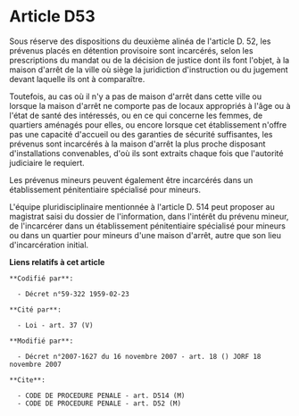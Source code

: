 # Article D53

Sous réserve des dispositions du deuxième alinéa de l'article D. 52, les prévenus placés en détention provisoire sont
incarcérés, selon les prescriptions du mandat ou de la décision de justice dont ils font l'objet, à la maison d'arrêt de la
ville où siège la juridiction d'instruction ou du jugement devant laquelle ils ont à comparaître.

Toutefois, au cas où il n'y a pas de maison d'arrêt dans cette ville ou lorsque la maison d'arrêt ne comporte pas de locaux
appropriés à l'âge ou à l'état de santé des intéressés, ou en ce qui concerne les femmes, de quartiers aménagés pour elles,
ou encore lorsque cet établissement n'offre pas une capacité d'accueil ou des garanties de sécurité suffisantes, les prévenus
sont incarcérés à la maison d'arrêt la plus proche disposant d'installations convenables, d'où ils sont extraits chaque fois
que l'autorité judiciaire le requiert.

Les prévenus mineurs peuvent également être incarcérés dans un établissement pénitentiaire spécialisé pour mineurs.

L'équipe pluridisciplinaire mentionnée à l'article D. 514 peut proposer au magistrat saisi du dossier de l'information, dans
l'intérêt du prévenu mineur, de l'incarcérer dans un établissement pénitentiaire spécialisé pour mineurs ou dans un quartier
pour mineurs d'une maison d'arrêt, autre que son lieu d'incarcération initial.

**Liens relatifs à cet article**

	**Codifié par**:

	  - Décret n°59-322 1959-02-23

	**Cité par**:

	  - Loi - art. 37 (V)

	**Modifié par**:

	  - Décret n°2007-1627 du 16 novembre 2007 - art. 18 () JORF 18 novembre 2007

	**Cite**:

	  - CODE DE PROCEDURE PENALE - art. D514 (M)
	  - CODE DE PROCEDURE PENALE - art. D52 (M)
